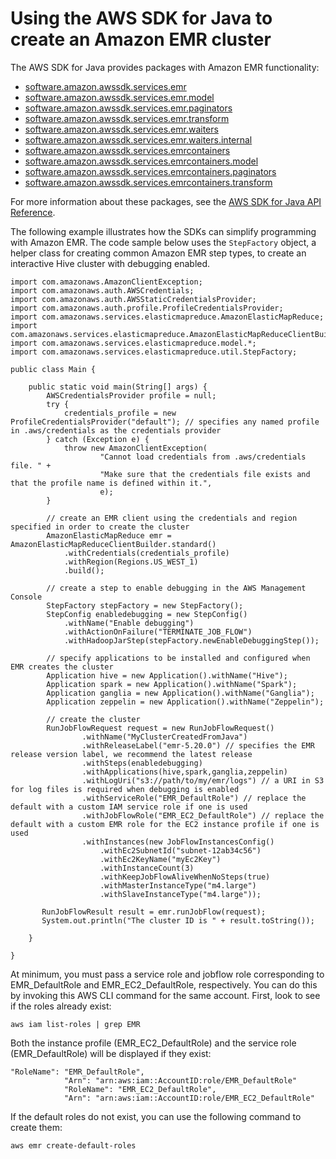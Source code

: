 # Using the AWS SDK for Java to create an Amazon EMR cluster<a name="calling-emr-with-java-sdk"></a>

The AWS SDK for Java provides packages with Amazon EMR functionality:
+  [software\.amazon\.awssdk\.services\.emr](https://sdk.amazonaws.com/java/api/latest/software/amazon/awssdk/services/emr/package-summary.html)
+  [software\.amazon\.awssdk\.services\.emr\.model](https://sdk.amazonaws.com/java/api/latest/software/amazon/awssdk/services/emr/model/package-summary.html)
+  [software\.amazon\.awssdk\.services\.emr\.paginators](https://sdk.amazonaws.com/java/api/latest/software/amazon/awssdk/services/emr/paginators/package-summary.html)
+  [software\.amazon\.awssdk\.services\.emr\.transform](https://sdk.amazonaws.com/java/api/latest/software/amazon/awssdk/services/emr/transform/package-summary.html)
+  [software\.amazon\.awssdk\.services\.emr\.waiters](https://sdk.amazonaws.com/java/api/latest/software/amazon/awssdk/services/emr/waiters/package-summary.html)
+  [software\.amazon\.awssdk\.services\.emr\.waiters\.internal](https://sdk.amazonaws.com/java/api/latest/software/amazon/awssdk/services/emr/waiters/internal/package-summary.html)
+  [software\.amazon\.awssdk\.services\.emrcontainers](https://sdk.amazonaws.com/java/api/latest/software/amazon/awssdk/services/emrcontainers/package-summary.html)
+  [software\.amazon\.awssdk\.services\.emrcontainers\.model](https://sdk.amazonaws.com/java/api/latest/software/amazon/awssdk/services/emrcontainers/model/package-summary.html)
+  [software\.amazon\.awssdk\.services\.emrcontainers\.paginators](https://sdk.amazonaws.com/java/api/latest/software/amazon/awssdk/services/emrcontainers/paginators/package-summary.html)
+  [software\.amazon\.awssdk\.services\.emrcontainers\.transform](https://sdk.amazonaws.com/java/api/latest/software/amazon/awssdk/services/emrcontainers/transform/package-summary.html)

For more information about these packages, see the [AWS SDK for Java API Reference](https://docs.aws.amazon.com/sdk-for-java/latest/reference/)\.

The following example illustrates how the SDKs can simplify programming with Amazon EMR\. The code sample below uses the `StepFactory` object, a helper class for creating common Amazon EMR step types, to create an interactive Hive cluster with debugging enabled\. 

```
import com.amazonaws.AmazonClientException;
import com.amazonaws.auth.AWSCredentials;
import com.amazonaws.auth.AWSStaticCredentialsProvider;
import com.amazonaws.auth.profile.ProfileCredentialsProvider;
import com.amazonaws.services.elasticmapreduce.AmazonElasticMapReduce;
import com.amazonaws.services.elasticmapreduce.AmazonElasticMapReduceClientBuilder;
import com.amazonaws.services.elasticmapreduce.model.*;
import com.amazonaws.services.elasticmapreduce.util.StepFactory;

public class Main {

	public static void main(String[] args) {
		AWSCredentialsProvider profile = null;		
		try {
			credentials_profile = new ProfileCredentialsProvider("default"); // specifies any named profile in .aws/credentials as the credentials provider
        } catch (Exception e) {
            throw new AmazonClientException(
                    "Cannot load credentials from .aws/credentials file. " +
                    "Make sure that the credentials file exists and that the profile name is defined within it.",
                    e);
        }
		
		// create an EMR client using the credentials and region specified in order to create the cluster
		AmazonElasticMapReduce emr = AmazonElasticMapReduceClientBuilder.standard()
			.withCredentials(credentials_profile)
			.withRegion(Regions.US_WEST_1)
			.build();
        
        // create a step to enable debugging in the AWS Management Console
		StepFactory stepFactory = new StepFactory(); 
		StepConfig enabledebugging = new StepConfig()
   			.withName("Enable debugging")
   			.withActionOnFailure("TERMINATE_JOB_FLOW")
   			.withHadoopJarStep(stepFactory.newEnableDebuggingStep());
        
        // specify applications to be installed and configured when EMR creates the cluster
		Application hive = new Application().withName("Hive");
		Application spark = new Application().withName("Spark");
		Application ganglia = new Application().withName("Ganglia");
		Application zeppelin = new Application().withName("Zeppelin");
		
		// create the cluster
		RunJobFlowRequest request = new RunJobFlowRequest()
	       		.withName("MyClusterCreatedFromJava")
	       		.withReleaseLabel("emr-5.20.0") // specifies the EMR release version label, we recommend the latest release
	       		.withSteps(enabledebugging)
	       		.withApplications(hive,spark,ganglia,zeppelin)
	       		.withLogUri("s3://path/to/my/emr/logs") // a URI in S3 for log files is required when debugging is enabled
	       		.withServiceRole("EMR_DefaultRole") // replace the default with a custom IAM service role if one is used
	       		.withJobFlowRole("EMR_EC2_DefaultRole") // replace the default with a custom EMR role for the EC2 instance profile if one is used
	       		.withInstances(new JobFlowInstancesConfig()
	       	   		.withEc2SubnetId("subnet-12ab34c56")
	           		.withEc2KeyName("myEc2Key") 
	           		.withInstanceCount(3) 
	           		.withKeepJobFlowAliveWhenNoSteps(true)    
	           		.withMasterInstanceType("m4.large")
	           		.withSlaveInstanceType("m4.large"));

	   RunJobFlowResult result = emr.runJobFlow(request);  
	   System.out.println("The cluster ID is " + result.toString());

	}

}
```

At minimum, you must pass a service role and jobflow role corresponding to EMR\_DefaultRole and EMR\_EC2\_DefaultRole, respectively\. You can do this by invoking this AWS CLI command for the same account\. First, look to see if the roles already exist: 

```
aws iam list-roles | grep EMR
```

Both the instance profile \(EMR\_EC2\_DefaultRole\) and the service role \(EMR\_DefaultRole\) will be displayed if they exist: 

```
"RoleName": "EMR_DefaultRole", 
            "Arn": "arn:aws:iam::AccountID:role/EMR_DefaultRole"
            "RoleName": "EMR_EC2_DefaultRole", 
            "Arn": "arn:aws:iam::AccountID:role/EMR_EC2_DefaultRole"
```

If the default roles do not exist, you can use the following command to create them:

```
aws emr create-default-roles
```
